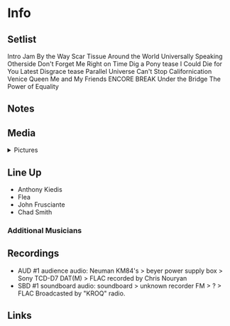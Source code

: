 # Info

## Setlist

Intro Jam
By the Way
Scar Tissue
Around the World
Universally Speaking
Otherside
Don't Forget Me
Right on Time
Dig a Pony tease
I Could Die for You
Latest Disgrace tease
Parallel Universe
Can't Stop
Californication
Venice Queen
Me and My Friends
ENCORE BREAK
Under the Bridge
The Power of Equality

## Notes

## Media 

<details>
  <summary>Pictures</summary>
  <!--<img alt="Setlist" title="Setlist" src="_.jpg" height="200" />
  <img alt="Ticket" title="Ticket" src="_.jpg" height="200" />
  <img alt="Flyer" title="Flyer" src="_.jpg" height="200" />
  <img alt="Clipping" title="Clipping" src="_.jpg" height="200" />-->
</details>

## Line Up

* Anthony Kiedis
* Flea
* John Frusciante
* Chad Smith

### Additional Musicians

## Recordings

* AUD #1 audience audio: Neuman KM84's > beyer power supply box > Sony TCD-D7 DAT(M) > FLAC recorded by Chris Nouryan
* SBD #1 soundboard audio: soundboard > unknown recorder FM > ? > FLAC Broadcasted by "KROQ" radio.

## Links